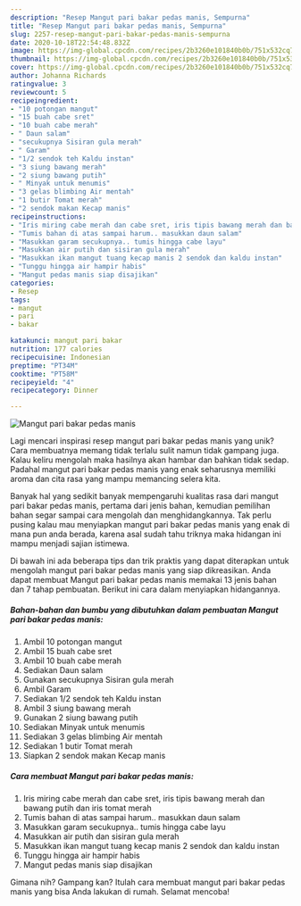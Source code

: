 ```yaml
---
description: "Resep Mangut pari bakar pedas manis, Sempurna"
title: "Resep Mangut pari bakar pedas manis, Sempurna"
slug: 2257-resep-mangut-pari-bakar-pedas-manis-sempurna
date: 2020-10-18T22:54:48.832Z
image: https://img-global.cpcdn.com/recipes/2b3260e101840b0b/751x532cq70/mangut-pari-bakar-pedas-manis-foto-resep-utama.jpg
thumbnail: https://img-global.cpcdn.com/recipes/2b3260e101840b0b/751x532cq70/mangut-pari-bakar-pedas-manis-foto-resep-utama.jpg
cover: https://img-global.cpcdn.com/recipes/2b3260e101840b0b/751x532cq70/mangut-pari-bakar-pedas-manis-foto-resep-utama.jpg
author: Johanna Richards
ratingvalue: 3
reviewcount: 5
recipeingredient:
- "10 potongan mangut"
- "15 buah cabe sret"
- "10 buah cabe merah"
- " Daun salam"
- "secukupnya Sisiran gula merah"
- " Garam"
- "1/2 sendok teh Kaldu instan"
- "3 siung bawang merah"
- "2 siung bawang putih"
- " Minyak untuk menumis"
- "3 gelas blimbing Air mentah"
- "1 butir Tomat merah"
- "2 sendok makan Kecap manis"
recipeinstructions:
- "Iris miring cabe merah dan cabe sret, iris tipis bawang merah dan bawang putih dan iris tomat merah"
- "Tumis bahan di atas sampai harum.. masukkan daun salam"
- "Masukkan garam secukupnya.. tumis hingga cabe layu"
- "Masukkan air putih dan sisiran gula merah"
- "Masukkan ikan mangut tuang kecap manis 2 sendok dan kaldu instan"
- "Tunggu hingga air hampir habis"
- "Mangut pedas manis siap disajikan"
categories:
- Resep
tags:
- mangut
- pari
- bakar

katakunci: mangut pari bakar 
nutrition: 177 calories
recipecuisine: Indonesian
preptime: "PT34M"
cooktime: "PT58M"
recipeyield: "4"
recipecategory: Dinner

---
```



![Mangut pari bakar pedas manis](https://img-global.cpcdn.com/recipes/2b3260e101840b0b/751x532cq70/mangut-pari-bakar-pedas-manis-foto-resep-utama.jpg)

Lagi mencari inspirasi resep mangut pari bakar pedas manis yang unik? Cara membuatnya memang tidak terlalu sulit namun tidak gampang juga. Kalau keliru mengolah maka hasilnya akan hambar dan bahkan tidak sedap. Padahal mangut pari bakar pedas manis yang enak seharusnya memiliki aroma dan cita rasa yang mampu memancing selera kita.



Banyak hal yang sedikit banyak mempengaruhi kualitas rasa dari mangut pari bakar pedas manis, pertama dari jenis bahan, kemudian pemilihan bahan segar sampai cara mengolah dan menghidangkannya. Tak perlu pusing kalau mau menyiapkan mangut pari bakar pedas manis yang enak di mana pun anda berada, karena asal sudah tahu triknya maka hidangan ini mampu menjadi sajian istimewa.


Di bawah ini ada beberapa tips dan trik praktis yang dapat diterapkan untuk mengolah mangut pari bakar pedas manis yang siap dikreasikan. Anda dapat membuat Mangut pari bakar pedas manis memakai 13 jenis bahan dan 7 tahap pembuatan. Berikut ini cara dalam menyiapkan hidangannya.

<!--inarticleads1-->

##### Bahan-bahan dan bumbu yang dibutuhkan dalam pembuatan Mangut pari bakar pedas manis:

1. Ambil 10 potongan mangut
1. Ambil 15 buah cabe sret
1. Ambil 10 buah cabe merah
1. Sediakan  Daun salam
1. Gunakan secukupnya Sisiran gula merah
1. Ambil  Garam
1. Sediakan 1/2 sendok teh Kaldu instan
1. Ambil 3 siung bawang merah
1. Gunakan 2 siung bawang putih
1. Sediakan  Minyak untuk menumis
1. Sediakan 3 gelas blimbing Air mentah
1. Sediakan 1 butir Tomat merah
1. Siapkan 2 sendok makan Kecap manis




<!--inarticleads2-->

##### Cara membuat Mangut pari bakar pedas manis:

1. Iris miring cabe merah dan cabe sret, iris tipis bawang merah dan bawang putih dan iris tomat merah
1. Tumis bahan di atas sampai harum.. masukkan daun salam
1. Masukkan garam secukupnya.. tumis hingga cabe layu
1. Masukkan air putih dan sisiran gula merah
1. Masukkan ikan mangut tuang kecap manis 2 sendok dan kaldu instan
1. Tunggu hingga air hampir habis
1. Mangut pedas manis siap disajikan




Gimana nih? Gampang kan? Itulah cara membuat mangut pari bakar pedas manis yang bisa Anda lakukan di rumah. Selamat mencoba!
